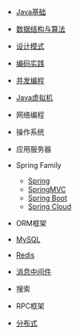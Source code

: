 
- [Java基础](./docs/Java.md)
- [数据结构与算法](./docs/algorithm.md)
- [设计模式](./docs/designPattern.md)
- [编码实践](./docs/bestPractice.md)


- [并发编程](./docs/concurrent.md)
- [Java虚拟机](./docs/jvm.md)
- 网络编程
- 操作系统


- 应用服务器
- Spring Family

  - [Spring](./docs/SpringFamily/Spring.md)
  - [SpringMVC](./docs/SpringFamily/SpringMVC.md)
  - [Spring Boot](./docs/SpringFamily/SpringBoot.md)
  - [Spring Cloud](./docs/SpringFamily/SpringCloud.md)

- ORM框架
- [MySQL](./docs/mysql.md)


- [Redis](./docs/redis.md)
- [消息中间件](./docs/messageQueue.md)
- 搜索
- RPC框架
- [分布式](./docs/distributed.md)
